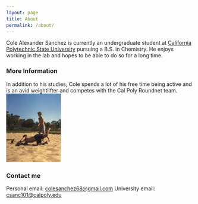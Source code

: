 ```yaml
---
layout: page
title: About
permalink: /about/
---
```


Cole Alexander Sanchez is currently an undergraduate student at [California Polytechnic State University](calpoly.edu) pursuing a B.S. in Chemistry. He enjoys working in the lab and hopes to be able to do so for a long time. 

### More Information

In addition to his studies, Cole spends a lot of his free time being active and is an avid weightlifter and competes with the Cal Poly Roundnet team.
![logo](https://raw.githubusercontent.com/coleasanchez/coleasanchez.github.io/master/images/IMG_2483_1_9.jpg)

### Contact me

Personal email: [colesanchez68@gmail.com](mailto:colesanchez68@gmail.com)
University email: [csanc101@calpoly.edu](mailto:csanc101@calpoly.edu)

